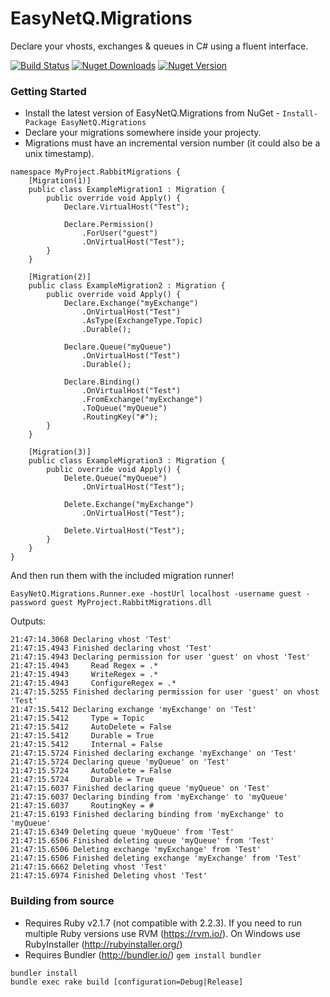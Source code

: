 # EasyNetQ.Migrations
Declare your vhosts, exchanges &amp; queues in C# using a fluent interface.

[![Build Status](https://travis-ci.org/Matthew-Davey/EasyNetQ.Migrations.svg?branch=develop)](https://travis-ci.org/Matthew-Davey/EasyNetQ.Migrations) [![Nuget Downloads](https://img.shields.io/nuget/dt/EasyNetQ.Migrations.svg)](https://www.nuget.org/packages/EasyNetQ.Migrations/) [![Nuget Version](https://img.shields.io/nuget/v/EasyNetQ.Migrations.svg)](https://www.nuget.org/packages/EasyNetQ.Migrations/)

### Getting Started
* Install the latest version of EasyNetQ.Migrations from NuGet - `Install-Package EasyNetQ.Migrations`
* Declare your migrations somewhere inside your projecty.
* Migrations must have an incremental version number (it could also be a unix timestamp).
```
namespace MyProject.RabbitMigrations {
    [Migration(1)]
    public class ExampleMigration1 : Migration {
        public override void Apply() {
            Declare.VirtualHost("Test");

            Declare.Permission()
                .ForUser("guest")
                .OnVirtualHost("Test");
        }
    }

    [Migration(2)]
    public class ExampleMigration2 : Migration {
        public override void Apply() {
            Declare.Exchange("myExchange")
                .OnVirtualHost("Test")
                .AsType(ExchangeType.Topic)
                .Durable();

            Declare.Queue("myQueue")
                .OnVirtualHost("Test")
                .Durable();

            Declare.Binding()
                .OnVirtualHost("Test")
                .FromExchange("myExchange")
                .ToQueue("myQueue")
                .RoutingKey("#");
        }
    }

    [Migration(3)]
    public class ExampleMigration3 : Migration {
        public override void Apply() {
            Delete.Queue("myQueue")
                .OnVirtualHost("Test");

            Delete.Exchange("myExchange")
                .OnVirtualHost("Test");

            Delete.VirtualHost("Test");
        }
    }
}
```

And then run them with the included migration runner!
```
EasyNetQ.Migrations.Runner.exe -hostUrl localhost -username guest -password guest MyProject.RabbitMigrations.dll
```

Outputs:
```
21:47:14.3068 Declaring vhost 'Test'
21:47:15.4943 Finished declaring vhost 'Test'
21:47:15.4943 Declaring permission for user 'guest' on vhost 'Test'
21:47:15.4943     Read Regex = .*
21:47:15.4943     WriteRegex = .*
21:47:15.4943     ConfigureRegex = .*
21:47:15.5255 Finished declaring permission for user 'guest' on vhost 'Test'
21:47:15.5412 Declaring exchange 'myExchange' on 'Test'
21:47:15.5412     Type = Topic
21:47:15.5412     AutoDelete = False
21:47:15.5412     Durable = True
21:47:15.5412     Internal = False
21:47:15.5724 Finished declaring exchange 'myExchange' on 'Test'
21:47:15.5724 Declaring queue 'myQueue' on 'Test'
21:47:15.5724     AutoDelete = False
21:47:15.5724     Durable = True
21:47:15.6037 Finished declaring queue 'myQueue' on 'Test'
21:47:15.6037 Declaring binding from 'myExchange' to 'myQueue'
21:47:15.6037     RoutingKey = #
21:47:15.6193 Finished declaring binding from 'myExchange' to 'myQueue'
21:47:15.6349 Deleting queue 'myQueue' from 'Test'
21:47:15.6506 Finished deleting queue 'myQueue' from 'Test'
21:47:15.6506 Deleting exchange 'myExchange' from 'Test'
21:47:15.6506 Finished deleting exchange 'myExchange' from 'Test'
21:47:15.6662 Deleting vhost 'Test'
21:47:15.6974 Finished Deleting vhost 'Test'

```
### Building from source
* Requires Ruby v2.1.7 (not compatible with 2.2.3). If you need to run multiple Ruby versions use RVM (https://rvm.io/). On Windows use RubyInstaller (http://rubyinstaller.org/)
* Requires Bundler (http://bundler.io/) `gem install bundler`

```
bundler install
bundle exec rake build [configuration=Debug|Release]
```
